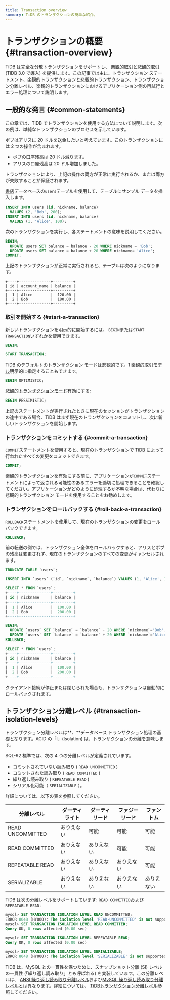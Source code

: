 ```yaml
---
title: Transaction overview
summary: TiDB のトランザクションの簡単な紹介。
---
```


# トランザクションの概要 {#transaction-overview}

TiDB は完全な分散トランザクションをサポートし、 [楽観的取引](/optimistic-transaction.md)と[悲観的取引](/pessimistic-transaction.md) (TiDB 3.0 で導入) を提供します。この記事では主に、トランザクション ステートメント、楽観的トランザクションと悲観的トランザクション、トランザクション分離レベル、楽観的トランザクションにおけるアプリケーション側の再試行とエラー処理について説明します。

## 一般的な発言 {#common-statements}

この章では、TiDB でトランザクションを使用する方法について説明します。次の例は、単純なトランザクションのプロセスを示しています。

ボブはアリスに 20 ドルを送金したいと考えています。このトランザクションには 2 つの操作が含まれます。

-   ボブの口座残高は 20 ドル減ります。
-   アリスの口座残高は 20 ドル増加しました。

トランザクションにより、上記の操作の両方が正常に実行されるか、または両方が失敗することが保証されます。

[書店](/develop/dev-guide-bookshop-schema-design.md)データベースの`users`テーブルを使用して、テーブルにサンプル データを挿入します。

```sql
INSERT INTO users (id, nickname, balance)
  VALUES (2, 'Bob', 200);
INSERT INTO users (id, nickname, balance)
  VALUES (1, 'Alice', 100);
```

次のトランザクションを実行し、各ステートメントの意味を説明してください。

```sql
BEGIN;
  UPDATE users SET balance = balance - 20 WHERE nickname = 'Bob';
  UPDATE users SET balance = balance + 20 WHERE nickname= 'Alice';
COMMIT;
```

上記のトランザクションが正常に実行されると、テーブルは次のようになります。

```
+----+--------------+---------+
| id | account_name | balance |
+----+--------------+---------+
|  1 | Alice        |  120.00 |
|  2 | Bob          |  180.00 |
+----+--------------+---------+

```

### 取引を開始する {#start-a-transaction}

新しいトランザクションを明示的に開始するには、 `BEGIN`または`START TRANSACTION`いずれかを使用できます。

```sql
BEGIN;
```

```sql
START TRANSACTION;
```

TiDB のデフォルトのトランザクション モードは悲観的です。1 [楽観的取引モデル](/develop/dev-guide-optimistic-and-pessimistic-transaction.md)明示的に指定することもできます。

```sql
BEGIN OPTIMISTIC;
```

[悲観的トランザクションモード](/develop/dev-guide-optimistic-and-pessimistic-transaction.md)有効にする:

```sql
BEGIN PESSIMISTIC;
```

上記のステートメントが実行されたときに現在のセッションがトランザクションの途中である場合、TiDB はまず現在のトランザクションをコミットし、次に新しいトランザクションを開始します。

### トランザクションをコミットする {#commit-a-transaction}

`COMMIT`ステートメントを使用すると、現在のトランザクションで TiDB によって行われたすべての変更をコミットできます。

```sql
COMMIT;
```

楽観的トランザクションを有効にする前に、アプリケーションが`COMMIT`ステートメントによって返される可能性のあるエラーを適切に処理できることを確認してください。アプリケーションがどのように処理するか不明な場合は、代わりに悲観的トランザクション モードを使用することをお勧めします。

### トランザクションをロールバックする {#roll-back-a-transaction}

`ROLLBACK`ステートメントを使用して、現在のトランザクションの変更をロールバックできます。

```sql
ROLLBACK;
```

前の転送の例では、トランザクション全体をロールバックすると、アリスとボブの残高は変更されず、現在のトランザクションのすべての変更がキャンセルされます。

```sql
TRUNCATE TABLE `users`;

INSERT INTO `users` (`id`, `nickname`, `balance`) VALUES (1, 'Alice', 100), (2, 'Bob', 200);

SELECT * FROM `users`;
+----+--------------+---------+
| id | nickname     | balance |
+----+--------------+---------+
|  1 | Alice        |  100.00 |
|  2 | Bob          |  200.00 |
+----+--------------+---------+

BEGIN;
  UPDATE `users` SET `balance` = `balance` - 20 WHERE `nickname`='Bob';
  UPDATE `users` SET `balance` = `balance` + 20 WHERE `nickname`='Alice';
ROLLBACK;

SELECT * FROM `users`;
+----+--------------+---------+
| id | nickname     | balance |
+----+--------------+---------+
|  1 | Alice        |  100.00 |
|  2 | Bob          |  200.00 |
+----+--------------+---------+
```

クライアント接続が停止または閉じられた場合も、トランザクションは自動的にロールバックされます。

## トランザクション分離レベル {#transaction-isolation-levels}

トランザクション分離レベルは**、**データベース トランザクション処理の基礎となります。ACID の「I」(Isolation) は、トランザクションの分離を意味します。

SQL-92 標準では、次の 4 つの分離レベルが定義されています。

-   コミットされていない読み取り ( `READ UNCOMMITTED` )
-   コミットされた読み取り ( `READ COMMITTED` )
-   繰り返し読み取り ( `REPEATABLE READ` )
-   シリアル化可能（ `SERIALIZABLE` ）。

詳細については、以下の表を参照してください。

| 分離レベル            | ダーティライト | ダーティリード | ファジーリード | ファントム |
| ---------------- | ------- | ------- | ------- | ----- |
| READ UNCOMMITTED | ありえない   | 可能      | 可能      | 可能    |
| READ COMMITTED   | ありえない   | ありえない   | 可能      | 可能    |
| REPEATABLE READ  | ありえない   | ありえない   | ありえない   | 可能    |
| SERIALIZABLE     | ありえない   | ありえない   | ありえない   | ありえない |

TiDB は次の分離レベルをサポートしています: `READ COMMITTED`および`REPEATABLE READ` :

```sql
mysql> SET TRANSACTION ISOLATION LEVEL READ UNCOMMITTED;
ERROR 8048 (HY000): The isolation level 'READ-UNCOMMITTED' is not supported. Set tidb_skip_isolation_level_check=1 to skip this error
mysql> SET TRANSACTION ISOLATION LEVEL READ COMMITTED;
Query OK, 0 rows affected (0.00 sec)

mysql> SET TRANSACTION ISOLATION LEVEL REPEATABLE READ;
Query OK, 0 rows affected (0.00 sec)

mysql> SET TRANSACTION ISOLATION LEVEL SERIALIZABLE;
ERROR 8048 (HY000): The isolation level 'SERIALIZABLE' is not supported. Set tidb_skip_isolation_level_check=1 to skip this error
```

TiDB は、MySQL との一貫性を保つために、スナップショット分離 (SI) レベルの一貫性 (「繰り返し読み取り」とも呼ばれる) を実装しています。この分離レベルは、 [ANSI 繰り返し読み取り分離レベル](/transaction-isolation-levels.md#difference-between-tidb-and-ansi-repeatable-read)および[MySQL 繰り返し読み取り分離レベル](/transaction-isolation-levels.md#difference-between-tidb-and-mysql-repeatable-read)とは異なります。詳細については、 [TiDBトランザクション分離レベル](/transaction-isolation-levels.md)参照してください。
